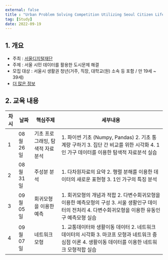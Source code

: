 ```yaml
---
external: false
title : "Urban Problem Solving Competition Utilizing Seoul Citizen Life Data"
tag: [Study]
date: 2022-09-19
---
```


## 1. 개요

- 주최 : [서울디지털재단](https://sdf.seoul.kr)
- 주제 : 서울 시민 데이터를 활용한 도시문제 해결
- 모집 대상 : 서울시 생활권 청년(거주, 직장, 대학교(원) 소속 등 포함 / 만 19세 ~ 39세)
- [더 많은 정보](https://dacon.io/competitions/official/235966/overview/description)

## 2. 교육 내용

| 차시 | 날짜       | 핵심주제                   | 세부내용                                                                 |
| --- | --------- | ----------------------- | --------------------------------------------------------------------- |
| 1   | 08월 26일 | 기초 프로그래밍, 탐색적 자료분석 | 1. 파이썬 기초 (Numpy, Pandas) 2. 기초 통계량 구하기 3. 집단 간 비교를 위한 시각화  4. 1인 가구 데이터를 이용한 탐색적 자료분석 실습 |
| 2   | 08월 31일 | 주성분 분석                  | 1. 다차원자료의 요약 2. 행렬 분해를 이용한 데이터의 새로운 표현형 3. 1인 가구의 특징 분석                                    |
| 3   | 09월 05일 | 회귀모형을 이용한 예측        | 1. 회귀모형의 개념과 적합 2. 다변수회귀모형을 이용한 예측모형의 구성 3. 서울 생활인구 데이터의 전처리 4. 다변수회귀모형을 이용한 유동인구 예측모형 실습 |
| 4   | 09월 07일 | 네트워크 모형                | 1. 교통데이터와 생활이동 데이터 2. 네트워크 데이터의 시각화 3. 마코프 모형과 네트워크 중심점 이론 4. 생활이동 데이터를 이용한 네트워크 모형적합 실습 |
